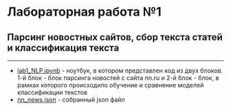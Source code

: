 # Лабораторная работа №1
## Парсинг новостных сайтов, сбор текста статей и классификация текста

---

* [lab1_NLP.ipynb](https://github.com/i1uh4/NLP_Course/blob/main/Lab1_parsing_classification/lab1_NLP.ipynb) - ноутбук, в котором представлен код из двух блоков. 1-й блок - блок парсинга новостей с сайта nn.ru и 2-й блок - блок, в рамках которого происходило обучение и сравнение моделей классификации текстов
* [nn_news.json](https://github.com/i1uh4/NLP_Course/blob/main/Lab1_parsing_classification/nn_news.json) - собранный json файл
